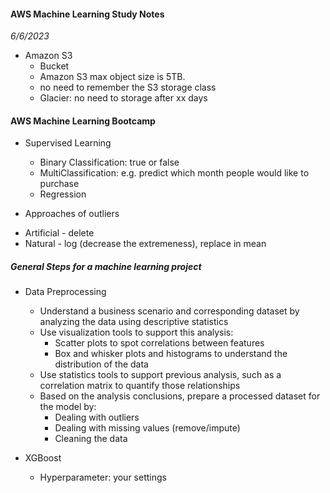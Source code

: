 #### AWS Machine Learning Study Notes
*6/6/2023* <br/>
* Amazon S3
  - Bucket
  - Amazon S3 max object size is 5TB. 
  - no need to remember the S3 storage class
  - Glacier: no need to storage after xx days

#### AWS Machine Learning Bootcamp
* Supervised Learning
  - Binary Classification: true or false
  - MultiClassification: e.g. predict which month people would like to purchase
  - Regression

* Approaches of outliers
- Artificial - delete
- Natural - log (decrease the extremeness), replace in mean

##### General Steps for a machine learning project
* Data Preprocessing
  - Understand a business scenario and corresponding dataset by analyzing the data using descriptive statistics
  - Use visualization tools to support this analysis:
    - Scatter plots to spot correlations between features
    - Box and whisker plots and histograms to understand the distribution of the data
  - Use statistics tools to support previous analysis, such as a correlation matrix to quantify those relationships
  - Based on the analysis conclusions, prepare a processed dataset for the model by:
    - Dealing with outliers
    - Dealing with missing values (remove/impute)
    - Cleaning the data

* XGBoost
  - Hyperparameter: your settings
